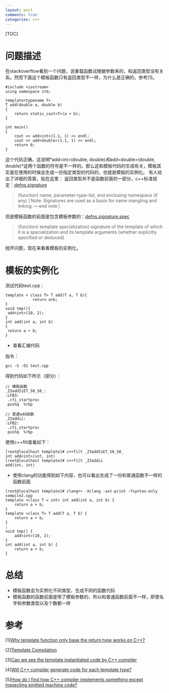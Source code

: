 ```yaml
---
layout: post
comments: true
categories: c++
---
```


[TOC]

# 问题描述
在stackoverflow看到一个问题，说重载函数试根据参数来的，和返回类型没有关系。然而下面这个模板函数只有返回类型不一样，为什么是正确的，参考[1]。

```
#include <iostream>
using namespace std;

template<typename T>
T add(double a, double b)
{
    return static_cast<T>(a + b); 
}

int main()
{
    cout << add<int>(1.1, 1) << endl;
    cout << add<double>(1.1, 1) << endl;
    return 0;
}
```

这个代码正确，这说明*add&lt;int&gt;(double, double)*和*add&lt;double&gt;(double, double)*这两个函数的符号是不一样的。那么这和模板代码的生成有关，模板其实是在使用的时候会生成一份指定类型的代码的，也就是模板的实例化。
有人给出了详细的答案，贴在这里：
返回类型并不是函数前面的一部分，c++标准规定：[defns.signature](https://timsong-cpp.github.io/cppwp/n4659/intro.defs#defns.signature)


> (function) name, parameter-type-list, and enclosing namespace (if any)
[ Note: Signatures are used as a basis for name mangling and linking. — end note ]

但是模板函数的前面是包含模板参数的：[defns.signature.spec](https://timsong-cpp.github.io/cppwp/n4659/intro.defs#defns.signature.spec)

> (function) template specialization⟩ signature of the template of which it is a specialization and its template arguments (whether explicitly specified or deduced)


抛开问题，现在来看看模板的实例化。
# 模板的实例化
测试代码test.cpp：

```
template < class T> T add(T a, T b){
            return a+b;
}
void tmp(){
 add<int>(10, 2);
}
int add(int a, int b)
{
 return a + b;
}
```

* 查看汇编代码

指令：

```
gcc -S -O1 test.cpp
```
得到代码如下所示（部分）：

```
// 模板函数
_Z3addIiET_S0_S0_:
.LFB3:
 .cfi_startproc
 pushq	%rbp

// 普通add函数
_Z3addii:
.LFB2:
 .cfi_startproc
 pushq	%rbp
```

使用c++filt查看如下：
```
[root@localhost template]# c++filt _Z3addIiET_S0_S0_
int add<int>(int, int)
[root@localhost template]# c++filt _Z3addii
add(int, int)
```

* 使用clang的功能得到如下内容，也可以看出生成了一份和普通函数不一样的函数前面

```
[root@localhost template]# clang++ -Xclang -ast-print -fsyntax-only compile2.cpp
template <class T = int> int add(int a, int b) {
    return a + b;
}
template <class T> T add(T a, T b) {
    return a + b;
}
;
void tmp() {
    add<int>(10, 2);
}
int add(int a, int b) {
    return a + b;
}
```

# 总结
* 模板函数会为实例化不同类型，生成不同的函数代码
* 模板函数的函数前面是带了模板参数的，所以和普通函数前面不一样，即使名字和参数类型以及个数都一样

# 参考
[1][Why template function only base the return type works on C++?](https://stackoverflow.com/questions/54195194/why-template-function-only-base-the-return-type-works-on-c)

[2][Template Compilation](https://stackoverflow.com/questions/19798325/template-compilation)

[3][Can we see the template instantiated code by C++ compiler](https://stackoverflow.com/questions/4448094/can-we-see-the-template-instantiated-code-by-c-compiler)

[4][Will C++ compiler generate code for each template type?](https://stackoverflow.com/questions/15599474/will-c-compiler-generate-code-for-each-template-type)

[5][How do I find how C++ compiler implements something except inspecting emitted machine code?](https://stackoverflow.com/questions/4332286/how-do-i-find-how-c-compiler-implements-something-except-inspecting-emitted-ma)
